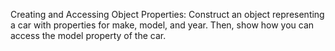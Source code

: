 Creating and Accessing Object Properties: Construct an object representing a car with properties for make, model, and year. Then, show how you can access the model property of the car.